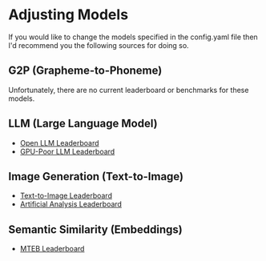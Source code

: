 # Adjusting Models
If you would like to change the models specified in the config.yaml file then I'd recommend you the following sources for doing so.

## G2P (Grapheme-to-Phoneme)
Unfortunately, there are no current leaderboard or benchmarks for these models.

## LLM (Large Language Model)
- [Open LLM Leaderboard](https://huggingface.co/spaces/open-llm-leaderboard/open_llm_leaderboard#/)
- [GPU-Poor LLM Leaderboard](https://huggingface.co/spaces/k-mktr/gpu-poor-llm-arena)

## Image Generation (Text-to-Image)
- [Text-to-Image Leaderboard](https://huggingface.co/spaces/ArtificialAnalysis/Text-to-Image-Leaderboard)
- [Artificial Analysis Leaderboard](https://artificialanalysis.ai/text-to-image)

## Semantic Similarity (Embeddings)
- [MTEB Leaderboard](https://huggingface.co/spaces/mteb/leaderboard)